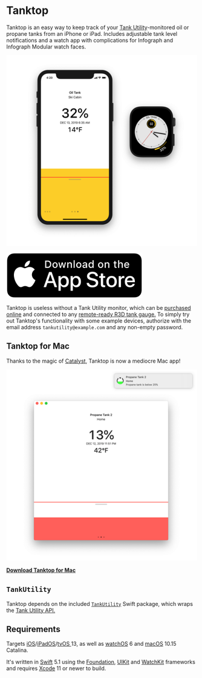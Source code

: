 # Tanktop

Tanktop is an easy way to keep track of your [Tank Utility](https://www.tankutility.com)-monitored oil or propane tanks from an iPhone or iPad. Includes adjustable tank level notifications and a watch app with complications for Infograph and Infograph Modular watch faces.

![](Tanktop/Tanktop1.png)

[![Download on the App Store](Tanktop/App.svg)](https://itunes.apple.com/app/id1452241428)

Tanktop is useless without a Tank Utility monitor, which can be [purchased online](https://shop.tankutility.com) and connected to any [remote-ready R3D tank gauge.](http://www.tankutility.com/r3d-compatible-gauge-faces) To simply try out Tanktop's functionality with some example devices, authorize with the email address `tankutility@example.com` and any non-empty password.

## Tanktop for Mac

Thanks to the magic of [Catalyst](https://developer.apple.com/mac-catalyst), Tanktop is now a mediocre Mac app!

![](Tanktop/Tanktop2.png)

[__Download Tanktop for Mac__](Tanktop/Tanktop.zip)

## `TankUtility`

Tanktop depends on the included [`TankUtility`](TankUtility) Swift package, which wraps the [Tank Utility API.](http://apidocs.tankutility.com) 

## Requirements

Targets [iOS](https://developer.apple.com/ios)/[iPadOS](https://developer.apple.com/ipad)/[tvOS ](https://developer.apple.com/tvos) 13, as well as [watchOS](https://developer.apple.com/watchos) 6 and [macOS](https://developer.apple.com/macos) 10.15 Catalina.

It's written in [Swift](https://developer.apple.com/documentation/swift) 5.1 using the [Foundation](https://developer.apple.com/documentation/foundation), [UIKit](https://developer.apple.com/documentation/uikit) and [WatchKit](https://developer.apple.com/documentation/watchkit) frameworks and requires [Xcode](https://developer.apple.com/xcode) 11 or newer to build.
